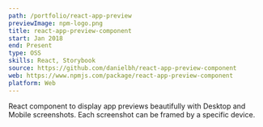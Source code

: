 ```yaml
---
path: /portfolio/react-app-preview
previewImage: npm-logo.png
title: react-app-preview-component
start: Jan 2018
end: Present
type: OSS
skills: React, Storybook
source: https://github.com/danielbh/react-app-preview-component
web: https://www.npmjs.com/package/react-app-preview-component
platform: Web
---
```


React component to display app previews beautifully with Desktop and Mobile screenshots. Each screenshot can be framed by a specific device.
